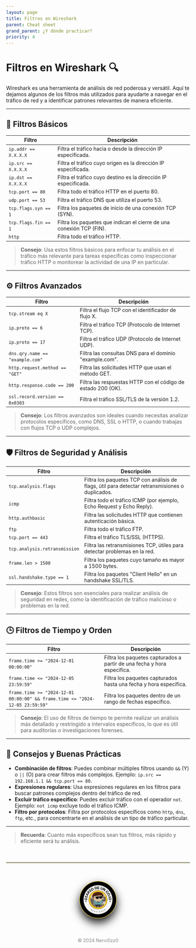 ```yaml
---
layout: page
title: Filtros en Wireshark
parent: Cheat sheet
grand_parent: ¿Y dónde practicar?
priority: 4
---
```



# Filtros en Wireshark 🔍
Wireshark es una herramienta de análisis de red poderosa y versátil. Aquí te dejamos algunos de los filtros más utilizados para ayudarte a navegar en el tráfico de red y a identificar patrones relevantes de manera eficiente.

---

## 🔑 Filtros Básicos

| **Filtro**                  | **Descripción**                                                                                       |
|-----------------------------|-------------------------------------------------------------------------------------------------------|
| `ip.addr == X.X.X.X`         | Filtra el tráfico hacia o desde la dirección IP especificada.                                         |
| `ip.src == X.X.X.X`          | Filtra el tráfico cuyo origen es la dirección IP especificada.                                        |
| `ip.dst == X.X.X.X`          | Filtra el tráfico cuyo destino es la dirección IP especificada.                                       |
| `tcp.port == 80`             | Filtra todo el tráfico HTTP en el puerto 80.                                                           |
| `udp.port == 53`             | Filtra el tráfico DNS que utiliza el puerto 53.                                                       |
| `tcp.flags.syn == 1`         | Filtra los paquetes de inicio de una conexión TCP (SYN).                                              |
| `tcp.flags.fin == 1`         | Filtra los paquetes que indican el cierre de una conexión TCP (FIN).                                 |
| `http`                       | Filtra todo el tráfico HTTP.                                                                          |

> **Consejo**: Usa estos filtros básicos para enfocar tu análisis en el tráfico más relevante para tareas específicas como inspeccionar tráfico HTTP o monitorear la actividad de una IP en particular.

---

## ⚙️ Filtros Avanzados

| **Filtro**                           | **Descripción**                                                                                   |
|--------------------------------------|---------------------------------------------------------------------------------------------------|
| `tcp.stream eq X`                    | Filtra el flujo TCP con el identificador de flujo X.                                               |
| `ip.proto == 6`                      | Filtra el tráfico TCP (Protocolo de Internet TCP).                                                |
| `ip.proto == 17`                     | Filtra el tráfico UDP (Protocolo de Internet UDP).                                                |
| `dns.qry.name == "example.com"`      | Filtra las consultas DNS para el dominio "example.com".                                           |
| `http.request.method == "GET"`       | Filtra las solicitudes HTTP que usan el método GET.                                               |
| `http.response.code == 200`          | Filtra las respuestas HTTP con el código de estado 200 (OK).                                      |
| `ssl.record.version == 0x0303`       | Filtra el tráfico SSL/TLS de la versión 1.2.                                                       |

> **Consejo**: Los filtros avanzados son ideales cuando necesitas analizar protocolos específicos, como DNS, SSL o HTTP, o cuando trabajas con flujos TCP o UDP complejos.

---

## 🛡️ Filtros de Seguridad y Análisis

| **Filtro**                           | **Descripción**                                                                                   |
|--------------------------------------|---------------------------------------------------------------------------------------------------|
| `tcp.analysis.flags`                 | Filtra los paquetes TCP con análisis de flags, útil para detectar retransmisiones o duplicados.   |
| `icmp`                               | Filtra todo el tráfico ICMP (por ejemplo, Echo Request y Echo Reply).                             |
| `http.authbasic`                     | Filtra las solicitudes HTTP que contienen autenticación básica.                                   |
| `ftp`                                | Filtra todo el tráfico FTP.                                                                       |
| `tcp.port == 443`                    | Filtra el tráfico TLS/SSL (HTTPS).                                                                |
| `tcp.analysis.retransmission`        | Filtra las retransmisiones TCP, útiles para detectar problemas en la red.                         |
| `frame.len > 1500`                   | Filtra los paquetes cuyo tamaño es mayor a 1500 bytes.                                            |
| `ssl.handshake.type == 1`            | Filtra los paquetes "Client Hello" en un handshake SSL/TLS.                                        |

> **Consejo**: Estos filtros son esenciales para realizar análisis de seguridad en redes, como la identificación de tráfico malicioso o problemas en la red.

---

## 🕒 Filtros de Tiempo y Orden

| **Filtro**                           | **Descripción**                                                                                   |
|--------------------------------------|---------------------------------------------------------------------------------------------------|
| `frame.time >= "2024-12-01 00:00:00"` | Filtra los paquetes capturados a partir de una fecha y hora específica.                           |
| `frame.time <= "2024-12-05 23:59:59"` | Filtra los paquetes capturados hasta una fecha y hora específica.                                 |
| `frame.time >= "2024-12-01 00:00:00" && frame.time <= "2024-12-05 23:59:59"` | Filtra los paquetes dentro de un rango de fechas específico. |

> **Consejo**: El uso de filtros de tiempo te permite realizar un análisis más detallado y restringido a intervalos específicos, lo que es útil para auditorías o investigaciones forenses.

---

## 🧰 Consejos y Buenas Prácticas

- **Combinación de filtros**: Puedes combinar múltiples filtros usando `&&` (Y) o `||` (O) para crear filtros más complejos. Ejemplo: `ip.src == 192.168.1.1 && tcp.port == 80`.
- **Expresiones regulares**: Usa expresiones regulares en los filtros para buscar patrones complejos dentro del tráfico de red.
- **Excluir tráfico específico**: Puedes excluir tráfico con el operador `not`. Ejemplo: `not icmp` excluye todo el tráfico ICMP.
- **Filtro por protocolos**: Filtra por protocolos específicos como `http`, `dns`, `ftp`, etc., para concentrarte en el análisis de un tipo de tráfico particular.

---

> **Recuerda**: Cuanto más específicos sean tus filtros, más rápido y eficiente será tu análisis.


  <hr style="border: none; border-top: 1px solidrgb(255, 254, 248); margin: 50px 0; box-shadow: 0 1px 2px rgba(255, 215, 0, 0.6);">

  <div style="text-align: center; margin: 50px auto;">
    <img src="/assets/images/cojo.png" alt="Firma" style="max-width: 20%; border-radius: 50%; border: 1px solid #FFD700; box-shadow: 0 12px 24px rgba(0, 0, 0, 0.9);">
  </div>
  <div style="text-align: center; margin-top: 40px;">
    <p style="font-size: 0.9em; color: #888;">© 2024 Nervi0zz0</p>
  </div>
